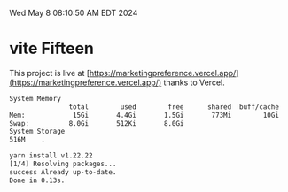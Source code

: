 Wed May  8 08:10:50 AM EDT 2024

# vite Fifteen


This project is live at [https://marketingpreference.vercel.app/](https://marketingpreference.vercel.app/) thanks to Vercel.

```bash
System Memory
               total        used        free      shared  buff/cache   available
Mem:            15Gi       4.4Gi       1.5Gi       773Mi        10Gi        10Gi
Swap:          8.0Gi       512Ki       8.0Gi
System Storage
516M	.
```
```bash
yarn install v1.22.22
[1/4] Resolving packages...
success Already up-to-date.
Done in 0.13s.
```
